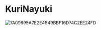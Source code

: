 # KuriNayuki
![7A09695A7E2E4849BBF16D74C2EE24FD](https://github.com/user-attachments/assets/7c8310be-1f44-4dc6-b3ba-1cc2586eba72)
